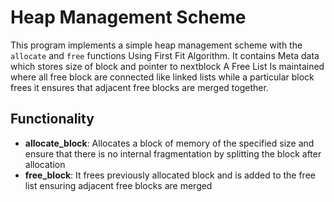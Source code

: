 # Heap Management Scheme

This program implements a simple heap management scheme with the `allocate` and `free` functions Using First Fit Algorithm.
It contains Meta data which stores size of block and pointer to nextblock
A Free List Is maintained where all free block are connected like linked lists
while a particular block frees it ensures that adjacent free blocks are merged together.

## Functionality

- **allocate_block**: Allocates a block of memory of the specified size and ensure that there is no internal fragmentation by splitting the block after allocation
- **free_block**: It frees previously allocated block and is added to the free list ensuring adjacent free blocks are merged

